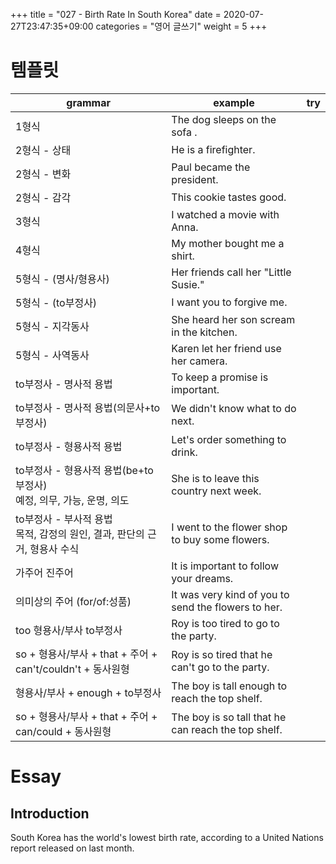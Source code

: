+++
title = "027 - Birth Rate In South Korea"
date =  2020-07-27T23:47:35+09:00
categories = "영어 글쓰기"
weight = 5
+++

# 템플릿

 grammar | example | try |
---|---|---|
1형식 |  The dog sleeps on the sofa . |
2형식 - 상태 | He is a firefighter. |
2형식 - 변화 | Paul became the president. |
2형식 - 감각 | This cookie tastes good. |
3형식 | I watched a movie with Anna. |
4형식 | My mother bought me a shirt. |
5형식 - (명사/형용사) | Her friends call her "Little Susie." |
5형식 - (to부정사) | I want you to forgive me. |
5형식 - 지각동사 | She heard her son scream in the kitchen. |
5형식 - 사역동사 | Karen let her friend use her camera. |
to부정사 - 명사적 용법 | To keep a promise is important. |
to부정사 - 명사적 용법(의문사+to부정사) | We didn't know what to do next. |
to부정사 - 형용사적 용법 | Let's order something to drink. |
to부정사 - 형용사적 용법(be+to부정사)</br> 예정, 의무, 가능, 운명, 의도 | She is to leave this country next week. |
to부정사 - 부사적 용법</br> 목적, 감정의 원인, 결과, 판단의 근거, 형용사 수식 | I went to the flower shop to buy some flowers. |
가주어 진주어 | It is important to follow your dreams. |
의미상의 주어 (for/of:성품) | It was very kind of you to send the flowers to her. |
too 형용사/부사 to부정사 | Roy is too tired to go to the party. |
so + 형용사/부사 + that + 주어 + can't/couldn't + 동사원형 | Roy is so tired that he can't go to the party. |
형용사/부사 + enough + to부정사 | The boy is tall enough to reach the top shelf. |
so + 형용사/부사 + that + 주어 + can/could + 동사원형 | The boy is so tall that he can reach the top shelf. |


# Essay

## Introduction

South Korea has the world's lowest birth rate, according to a United Nations report released on last month.

